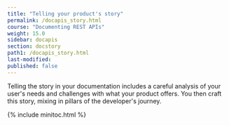 ```yaml
---
title: "Telling your product's story"
permalink: /docapis_story.html
course: "Documenting REST APIs"
weight: 15.0
sidebar: docapis
section: docstory
path1: /docapis_story.html
last-modified:
published: false
---
```


Telling the story in your documentation includes a careful analysis of your user's needs and challenges with what your product offers. You then craft this story, mixing in pillars of the developer's journey.

{% include minitoc.html %}

